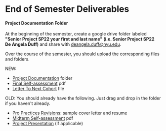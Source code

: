 # End of Semester Deliverables

#### Project Documentation Folder

At the beginning of the semester, create a google drive folder labeled **"Senior Project SP22 your first and last name" (i.e. Senior Project SP22 De Angela Duff)** and share with deangela.duff@nyu.edu.

Over the course of the semester, you should upload the corresponding files and folders.

NEW:

* [Project Documentation](project\_documentation.md) folder
* [Final Self-assessment](assessments/final\_self\_assessment.md) pdf
* [Letter To Next Cohort](letter\_to\_next\_cohort.md) file&#x20;

OLD: You should already have the following. Just drag and drop in the folder if you haven't already.

* [Pro Practices Revisions](pro\_practices\_revisions.md): sample cover letter and resume
* [Midterm Self-assessment](assessments/midterm\_self\_assessment.md) pdf
* [Project Presentation](../critiques-demos-presentations-and-exhibition/project-presentation.md) (if applicable)


